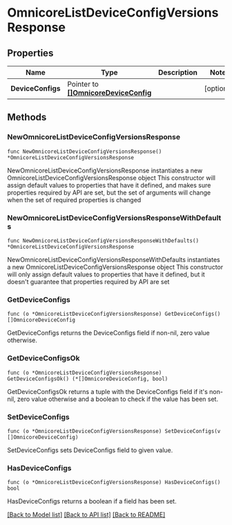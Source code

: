 # OmnicoreListDeviceConfigVersionsResponse

## Properties

Name | Type | Description | Notes
------------ | ------------- | ------------- | -------------
**DeviceConfigs** | Pointer to [**[]OmnicoreDeviceConfig**](OmnicoreDeviceConfig.md) |  | [optional] 

## Methods

### NewOmnicoreListDeviceConfigVersionsResponse

`func NewOmnicoreListDeviceConfigVersionsResponse() *OmnicoreListDeviceConfigVersionsResponse`

NewOmnicoreListDeviceConfigVersionsResponse instantiates a new OmnicoreListDeviceConfigVersionsResponse object
This constructor will assign default values to properties that have it defined,
and makes sure properties required by API are set, but the set of arguments
will change when the set of required properties is changed

### NewOmnicoreListDeviceConfigVersionsResponseWithDefaults

`func NewOmnicoreListDeviceConfigVersionsResponseWithDefaults() *OmnicoreListDeviceConfigVersionsResponse`

NewOmnicoreListDeviceConfigVersionsResponseWithDefaults instantiates a new OmnicoreListDeviceConfigVersionsResponse object
This constructor will only assign default values to properties that have it defined,
but it doesn't guarantee that properties required by API are set

### GetDeviceConfigs

`func (o *OmnicoreListDeviceConfigVersionsResponse) GetDeviceConfigs() []OmnicoreDeviceConfig`

GetDeviceConfigs returns the DeviceConfigs field if non-nil, zero value otherwise.

### GetDeviceConfigsOk

`func (o *OmnicoreListDeviceConfigVersionsResponse) GetDeviceConfigsOk() (*[]OmnicoreDeviceConfig, bool)`

GetDeviceConfigsOk returns a tuple with the DeviceConfigs field if it's non-nil, zero value otherwise
and a boolean to check if the value has been set.

### SetDeviceConfigs

`func (o *OmnicoreListDeviceConfigVersionsResponse) SetDeviceConfigs(v []OmnicoreDeviceConfig)`

SetDeviceConfigs sets DeviceConfigs field to given value.

### HasDeviceConfigs

`func (o *OmnicoreListDeviceConfigVersionsResponse) HasDeviceConfigs() bool`

HasDeviceConfigs returns a boolean if a field has been set.


[[Back to Model list]](../README.md#documentation-for-models) [[Back to API list]](../README.md#documentation-for-api-endpoints) [[Back to README]](../README.md)


